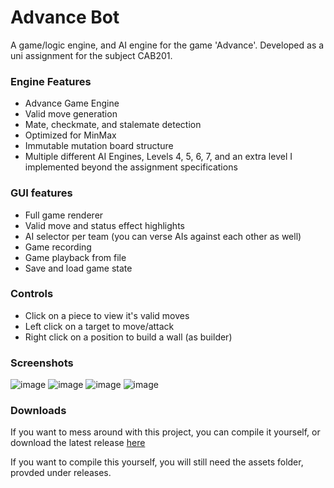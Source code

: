 # Advance Bot

A game/logic engine, and AI engine for the game 'Advance'. Developed as a uni assignment for the subject CAB201.

### Engine Features
* Advance Game Engine
* Valid move generation
* Mate, checkmate, and stalemate detection
* Optimized for MinMax
* Immutable mutation board structure
* Multiple different AI Engines, Levels 4, 5, 6, 7, and an extra level I implemented beyond the assignment specifications

### GUI features
* Full game renderer
* Valid move and status effect highlights
* AI selector per team (you can verse AIs against each other as well)
* Game recording
* Game playback from file
* Save and load game state


### Controls
* Click on a piece to view it's valid moves
* Left click on a target to move/attack
* Right click on a position to build a wall (as builder)


### Screenshots

![image](https://github.com/ShimmyMySherbet/AdvanceBot/assets/44135337/000ec672-d39c-4182-91d0-2e186a85eefb)
![image](https://github.com/ShimmyMySherbet/AdvanceBot/assets/44135337/28a90840-49a6-44f3-9ccc-d1509e796403)
![image](https://github.com/ShimmyMySherbet/AdvanceBot/assets/44135337/013ba515-b237-4c3e-afc6-8467ca136510)
![image](https://github.com/ShimmyMySherbet/AdvanceBot/assets/44135337/8679a61d-9f50-4e48-8fe8-199ba30c7345)

### Downloads
If you want to mess around with this project, you can compile it yourself, or download the latest release [here](https://github.com/ShimmyMySherbet/AdvanceBot/releases)

If you want to compile this yourself, you will still need the assets folder, provded under releases.
